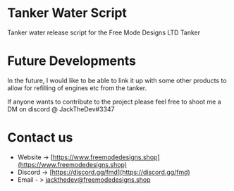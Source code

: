 # Tanker Water Script

Tanker water release script for the Free Mode Designs LTD Tanker

# Future Developments

In the future, I would like to be able to link it up with some other products to allow for refilling of engines etc from the tanker.

If anyone wants to contribute to the project please feel free to shoot me a DM on discord @ JackTheDev#3347

# Contact us

- Website -> [https://www.freemodedesigns.shop](https://www.freemodedesigns.shop)
- Discord -> [https://discord.gg/fmd](https://discord.gg/fmd)
- Email - > jackthedev@freemodedesigns.shop
